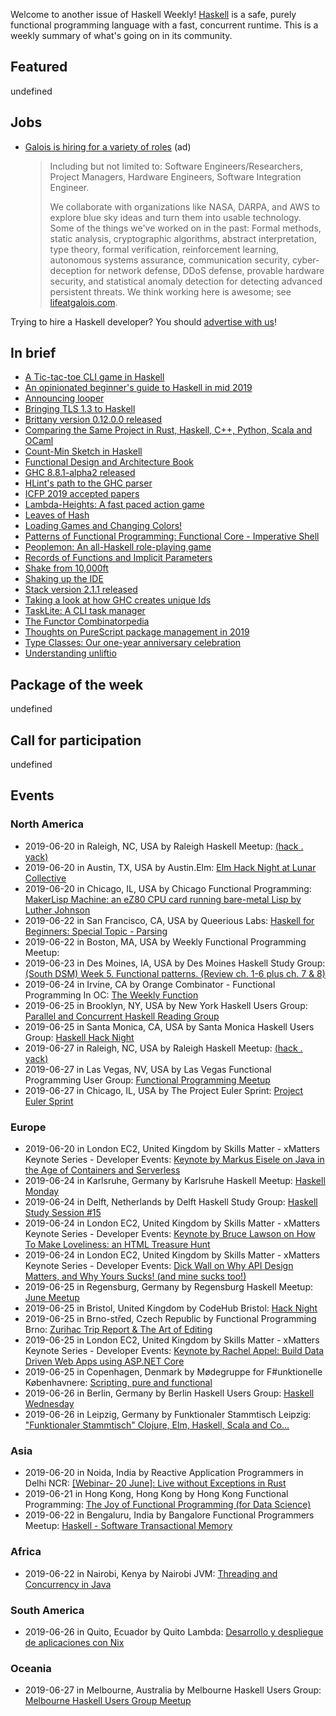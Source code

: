 <!-- 2019-06-20 unpublished -->

Welcome to another issue of Haskell Weekly!
[Haskell](https://www.haskell.org) is a safe, purely functional programming language with a fast, concurrent runtime.
This is a weekly summary of what's going on in its community.

## Featured

undefined

## Jobs

<!-- keep through July 18 -->
-   [Galois is hiring for a variety of roles](https://galois.com/careers/) (ad)

    > Including but not limited to: Software Engineers/Researchers, Project Managers, Hardware Engineers, Software Integration Engineer.
    >
    > We collaborate with organizations like NASA, DARPA, and AWS to explore blue sky ideas and turn them into usable technology. Some of the things we've worked on in the past: Formal methods, static analysis, cryptographic algorithms, abstract interpretation, type theory, formal verification, reinforcement learning, autonomous systems assurance, communication security, cyber-deception for network defense, DDoS defense, provable hardware security, and statistical anomaly detection for detecting advanced persistent threats. We think working here is awesome; see [lifeatgalois.com](https://lifeatgalois.com).

Trying to hire a Haskell developer?
You should [advertise with us](https://haskellweekly.news/advertising.html)!

## In brief

-   [A Tic-tac-toe CLI game in Haskell](https://discourse.haskell.org/t/a-tic-tac-toe-cli-game-in-haskell/746?u=taylorfausak)
-   [An opinionated beginner's guide to Haskell in mid 2019](https://github.com/theindigamer/not-a-blog/blob/5ee43179fe4b148bd8c61680112b4e9e048481fc/opinionated-haskell-guide-2019.md)
-   [Announcing looper](https://cs-syd.eu/posts/2019-06-14-looper)
-   [Bringing TLS 1.3 to Haskell](https://kazu-yamamoto.hatenablog.jp/entry/2019/06/07/160609)
-   [Brittany version 0.12.0.0 released](https://np.reddit.com/r/haskell/comments/c2j983/ann_brittany01200/)
-   [Comparing the Same Project in Rust, Haskell, C++, Python, Scala and OCaml](https://thume.ca/2019/04/29/comparing-compilers-in-rust-haskell-c-and-python/)
-   [Count-Min Sketch in Haskell](https://vadosware.io/post/countmin-sketch-in-haskell/)
-   [Functional Design and Architecture Book](https://np.reddit.com/r/haskell/comments/c0634x/functional_design_and_architecture_book/)
-   [GHC 8.8.1-alpha2 released](https://www.haskell.org/ghc/blog/20190615-ghc-8.8.1-alpha2-released.html)
-   [HLint's path to the GHC parser](https://neilmitchell.blogspot.com/2019/06/hlints-path-to-ghc-parser.html)
-   [ICFP 2019 accepted papers](https://icfp19.sigplan.org/track/icfp-2019-papers#event-overview)
-   [Lambda-Heights: A fast paced action game](https://np.reddit.com/r/haskell/comments/c1ob2u/lambdaheights_fast_paced_haskell_game/)
-   [Leaves of Hash](https://blog.trailofbits.com/2019/06/17/leaves-of-hash/)
-   [Loading Games and Changing Colors!](https://mmhaskell.com/blog/2019/6/17/loading-games-and-changing-colors)
-   [Patterns of Functional Programming: Functional Core - Imperative Shell](https://www.javiercasas.com/articles/functional-programming-patterns-functional-core-imperative-shell)
-   [Peoplemon: An all-Haskell role-playing game](https://np.reddit.com/r/haskell/comments/c29lks/peoplemon_an_allhaskell_roleplaying_game/)
-   [Records of Functions and Implicit Parameters](https://discourse.haskell.org/t/records-of-functions-and-implicit-parameters/747?u=taylorfausak)
-   [Shake from 10,000ft](https://neilmitchell.blogspot.com/2019/06/shake-from-10000ft.html)
-   [Shaking up the IDE](https://4ta.uk/p/shaking-up-the-ide)
-   [Stack version 2.1.1 released](https://github.com/commercialhaskell/stack/releases/tag/v2.1.1)
-   [Taking a look at how GHC creates unique Ids](https://andreaspk.github.io/posts/2019-06-17-Taking%20a%20look%20at%20GHC%20creates%20unique%20Ids.html)
-   [TaskLite: A CLI task manager](http://tasklite.ad-si.com/)
-   [The Functor Combinatorpedia](https://blog.jle.im/entry/functor-combinatorpedia.html)
-   [Thoughts on PureScript package management in 2019](https://harry.garrood.me/blog/purescript-package-management-in-2019/)
-   [Type Classes: Our one-year anniversary celebration](https://typeclasses.com/news/2019-06-anniversary-celebration)
-   [Understanding unliftio](https://fbrs.io/unliftio/)

## Package of the week

undefined

## Call for participation

undefined

## Events

### North America

- 2019-06-20 in Raleigh, NC, USA by Raleigh Haskell Meetup: [(hack . yack)](https://www.meetup.com/Raleigh-Haskell-Meetup/events/nsfsnqyzjbbc/)
- 2019-06-20 in Austin, TX, USA by Austin.Elm: [Elm Hack Night at Lunar Collective](https://www.meetup.com/Austin-Elm/events/260832892/)
- 2019-06-20 in Chicago, IL, USA by Chicago Functional Programming: [MakerLisp Machine: an eZ80 CPU card running bare-metal Lisp by Luther Johnson](https://www.meetup.com/Chicago-Functional-Programming-Meetup/events/261402402/)
- 2019-06-22 in San Francisco, CA, USA by Queerious Labs: [Haskell for Beginners: Special Topic - Parsing](https://www.meetup.com/QueeriousLabs/events/262350320/)
- 2019-06-22 in Boston, MA, USA by Weekly Functional Programming Meetup: [<Canceled for ComposeConf>](https://www.meetup.com/Weekly-Functional-Programming-Meetup/events/cfgmcryzjbdc/)
- 2019-06-23 in Des Moines, IA, USA by Des Moines Haskell Study Group: [(South DSM) Week 5. Functional patterns. (Review ch. 1-6 plus ch. 7 & 8)](https://www.meetup.com/Des-Moines-Haskell-Study-Group/events/nkqvzqyzjbvb/)
- 2019-06-24 in Irvine, CA by Orange Combinator - Functional Programming In OC: [The Weekly Function](https://www.meetup.com/orange-combinator/events/wnrhbryzjbgc/)
- 2019-06-25 in Brooklyn, NY, USA by New York Haskell Users Group: [Parallel and Concurrent Haskell Reading Group](https://www.meetup.com/NY-Haskell/events/shmktqyzjbhc/)
- 2019-06-25 in Santa Monica, CA, USA by Santa Monica Haskell Users Group: [Haskell Hack Night](https://www.meetup.com/santa-monica-haskell/events/262394133/)
- 2019-06-27 in Raleigh, NC, USA by Raleigh Haskell Meetup: [(hack . yack)](https://www.meetup.com/Raleigh-Haskell-Meetup/events/nsfsnqyzjbkc/)
- 2019-06-27 in Las Vegas, NV, USA by Las Vegas Functional Programming User Group: [Functional Programming Meetup](https://www.meetup.com/las-vegas-functional-programming/events/jkznkqyzjbkc/)
- 2019-06-27 in Chicago, IL, USA by The Project Euler Sprint: [Project Euler Sprint](https://www.meetup.com/Project-Euler-Sprint/events/ngwzxmyzjbkc/)

### Europe

- 2019-06-20 in London EC2, United Kingdom by Skills Matter - xMatters Keynote Series - Developer Events: [Keynote by Markus Eisele on Java in the Age of Containers and Serverless](https://www.meetup.com/skillsmatter/events/261672094/)
- 2019-06-24 in Karlsruhe, Germany by Karlsruhe Haskell Meetup: [Haskell Monday](https://www.meetup.com/Karlsruhe-Haskell-Meetup/events/twnxpqyzjbgc/)
- 2019-06-24 in Delft, Netherlands by Delft Haskell Study Group: [Haskell Study Session #15](https://www.meetup.com/Delft-Haskell-Study-Group/events/262358215/)
- 2019-06-24 in London EC2, United Kingdom by Skills Matter - xMatters Keynote Series - Developer Events: [Keynote by Bruce Lawson on How To Make Loveliness: an HTML Treasure Hunt](https://www.meetup.com/skillsmatter/events/261704544/)
- 2019-06-24 in London EC2, United Kingdom by Skills Matter - xMatters Keynote Series - Developer Events: [Dick Wall on Why API Design Matters, and Why Yours Sucks! (and mine sucks too!)](https://www.meetup.com/skillsmatter/events/261828474/)
- 2019-06-25 in Regensburg, Germany by Regensburg Haskell Meetup: [June Meetup](https://www.meetup.com/Regensburg-Haskell-Meetup/events/262371100/)
- 2019-06-25 in Bristol, United Kingdom by CodeHub Bristol: [Hack Night](https://www.meetup.com/CodeHub-Bristol/events/bpjgrqyzjbhc/)
- 2019-06-25 in Brno-střed, Czech Republic by Functional Programming Brno: [Zurihac Trip Report & The Art of Editing](https://www.meetup.com/fpbrno/events/262181698/)
- 2019-06-25 in London EC2, United Kingdom by Skills Matter - xMatters Keynote Series - Developer Events: [Keynote by Rachel Appel:  Build Data Driven Web Apps using ASP.NET Core](https://www.meetup.com/skillsmatter/events/261862568/)
- 2019-06-25 in Copenhagen, Denmark by Mødegruppe for F#unktionelle Københavnere: [Scripting, pure and functional](https://www.meetup.com/MoedegruppeFunktionelleKoebenhavnere/events/rqbcdlyzjbhc/)
- 2019-06-26 in Berlin, Germany by Berlin Haskell Users Group: [Haskell Wednesday](https://www.meetup.com/berlinhug/events/pvpwqpyzjbjc/)
- 2019-06-26 in Leipzig, Germany by Funktionaler Stammtisch Leipzig: ["Funktionaler Stammtisch" Clojure, Elm, Haskell, Scala and Co...](https://www.meetup.com/Funktionaler-Stammtisch-Leipzig/events/zwgxtqyzjbjc/)

### Asia

- 2019-06-20 in Noida, India by Reactive Application Programmers in Delhi NCR: [[Webinar- 20 June]: Live without Exceptions in Rust](https://www.meetup.com/Reactive-Application-Programmers-in-Delhi-NCR/events/262309845/)
- 2019-06-21 in Hong Kong, Hong Kong by Hong Kong Functional Programming: [The Joy of Functional Programming (for Data Science)](https://www.meetup.com/HK-Functional-programming/events/262312490/)
- 2019-06-22 in Bengaluru, India by Bangalore Functional Programmers Meetup: [Haskell - Software Transactional Memory](https://www.meetup.com/Bangalore-Functional-Programmers-Meetup/events/261823906/)

### Africa

- 2019-06-22 in Nairobi, Kenya by Nairobi JVM: [Threading and Concurrency in Java](https://www.meetup.com/nairobi-jvm/events/261009766/)

### South America

- 2019-06-26 in Quito, Ecuador by Quito Lambda: [Desarrollo y despliegue de aplicaciones con Nix](https://www.meetup.com/Quito-Lambda-Meetup/events/mscxlpyzjbjc/)

### Oceania

- 2019-06-27 in Melbourne, Australia by Melbourne Haskell Users Group: [Melbourne Haskell Users Group Meetup](https://www.meetup.com/Melbourne-Haskell-Users-Group/events/qfptslyzjbkc/)

